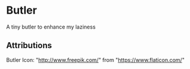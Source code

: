 # Butler

A tiny butler to enhance my laziness

## Attributions

Butler Icon: "http://www.freepik.com/" from "https://www.flaticon.com/"

